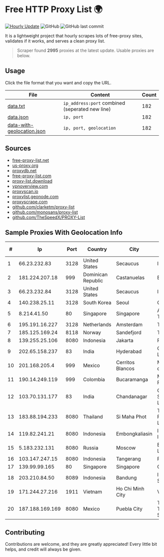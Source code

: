 
# Free HTTP Proxy List 🌍

[![Hourly Update](https://github.com/mertguvencli/http-proxy-list/actions/workflows/main.yml/badge.svg?branch=main)](https://github.com/mertguvencli/http-proxy-list/actions/workflows/main.yml)
![GitHub](https://img.shields.io/github/license/mertguvencli/http-proxy-list)
![GitHub last commit](https://img.shields.io/github/last-commit/mertguvencli/http-proxy-list)

It is a lightweight project that hourly scrapes lots of free-proxy sites, validates if it works, and serves a clean proxy list.


> Scraper found **2995** proxies at the latest update. Usable proxies are below.

## Usage

Click the file format that you want and copy the URL.


|File|Content|Count|
|----|-------|-----|
|[data.txt](https://raw.githubusercontent.com/mertguvencli/http-proxy-list/main/proxy-list/data.txt)|`ip_address:port` combined (seperated new line)|182|
|[data.json](https://raw.githubusercontent.com/mertguvencli/http-proxy-list/main/proxy-list/data.json)|`ip, port`|182|
|[data-with-geolocation.json](https://raw.githubusercontent.com/mertguvencli/http-proxy-list/main/proxy-list/data-with-geolocation.json)|`ip, port, geolocation`|182|

## Sources

* [free-proxy-list.net](https://free-proxy-list.net)
* [us-proxy.org](https://www.us-proxy.org)
* [proxydb.net](http://proxydb.net)
* [free-proxy-list.com](https://free-proxy-list.com/?page=&port=&type%5B%5D=http&type%5B%5D=https&up_time=0&search=Search)
* [proxy-list.download](https://www.proxy-list.download/HTTP)
* [vpnoverview.com](https://vpnoverview.com/privacy/anonymous-browsing/free-proxy-servers)
* [proxyscan.io](https://www.proxyscan.io)
* [proxylist.geonode.com](https://proxylist.geonode.com/api/proxy-list?limit=300&page=1&sort_by=lastChecked&sort_type=desc&protocols=http,https)
* [proxyscrape.com](https://api.proxyscrape.com/v2/?request=displayproxies&protocol=http&timeout=10000&country=all&ssl=all&anonymity=all)
* [github.com/clarketm/proxy-list](https://raw.githubusercontent.com/clarketm/proxy-list/master/proxy-list-raw.txt)
* [github.com/monosans/proxy-list](https://raw.githubusercontent.com/monosans/proxy-list/main/proxies/http.txt)
* [github.com/TheSpeedX/PROXY-List](https://raw.githubusercontent.com/TheSpeedX/PROXY-List/master/http.txt)


## Sample Proxies With Geolocation Info

|#|Ip|Port|Country|City|Internet Service Provider|
|-|--|----|-------|----|-------------------------|
|1|66.23.232.83|3128|United States|Secaucus|Interserver, Inc|
|2|181.224.207.18|999|Dominican Republic|Castanuelas|BW TELECOM|
|3|66.23.232.84|3128|United States|Secaucus|Interserver, Inc|
|4|140.238.25.11|3128|South Korea|Seoul|Oracle Corporation|
|5|8.214.41.50|80|Singapore|Singapore|Alibaba (US) Technology Co., Ltd.|
|6|195.191.16.227|3128|Netherlands|Amsterdam|T-Mobile Thuis BV|
|7|185.125.169.24|8118|Norway|Sandefjord|TerraHost AS|
|8|139.255.25.106|8080|Indonesia|Jakarta|PT. LINKNET|
|9|202.65.158.237|83|India|Hyderabad|CtrlS Datacenters Ltd.|
|10|201.168.205.4|999|Mexico|Cerritos Blancos|Marcatel Com, S.A. de C.V.|
|11|190.14.249.119|999|Colombia|Bucaramanga|Media Commerce Partners S.A|
|12|103.70.131.177|83|India|Chandanagar|Gulbarga Mega Speed Private Limited|
|13|183.88.194.233|8080|Thailand|Si Maha Phot|Triple T Broadband Public Company Limited|
|14|119.82.241.21|8080|Indonesia|Embongkaliasin|Indonesia Network Information Center|
|15|5.183.232.131|8080|Russia|Moscow|Elitel Telecom Group Ltd|
|16|103.147.247.15|8080|Indonesia|Tangerang|PLBNET|
|17|139.99.99.165|80|Singapore|Singapore|OVH SAS|
|18|203.210.84.50|8089|Indonesia|Bandung|Infrastruktur STARNET|
|19|171.244.27.216|1911|Vietnam|Ho Chi Minh City|VIETEL|
|20|187.188.169.169|8080|Mexico|Puebla City|Total Play Telecomunicaciones SA De CV|



## Contributing

Contributions are welcome, and they are greatly appreciated! Every
little bit helps, and credit will always be given.

